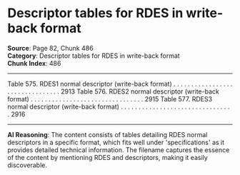 # Descriptor tables for RDES in write-back format

**Source**: Page 82, Chunk 486  
**Category**: Descriptor tables for RDES in write-back format  
**Chunk Index**: 486

---

Table 575. RDES1 normal descriptor (write-back format) . . . . . . . . . . . . . . . . . . . . . . . . . . . . . . . . 2913
Table 576. RDES2 normal descriptor (write-back format) . . . . . . . . . . . . . . . . . . . . . . . . . . . . . . . . 2915
Table 577. RDES3 normal descriptor (write-back format) . . . . . . . . . . . . . . . . . . . . . . . . . . . . . . . . 2916

---

**AI Reasoning**: The content consists of tables detailing RDES normal descriptors in a specific format, which fits well under 'specifications' as it provides detailed technical information. The filename captures the essence of the content by mentioning RDES and descriptors, making it easily discoverable.
